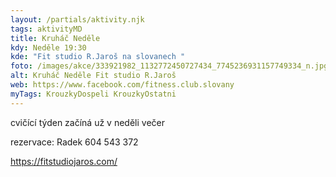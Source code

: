 ```yaml
---
layout: /partials/aktivity.njk
tags: aktivityMD
title: Kruháč Neděle
kdy: Neděle 19:30
kde: "Fit studio R.Jaroš na slovanech "
foto: /images/akce/333921982_1132772450727434_7745236931157749334_n.jpg
alt: Kruháč Neděle Fit studio R.Jaroš
web: https://www.facebook.com/fitness.club.slovany
myTags: KrouzkyDospeli KrouzkyOstatni
---
```

<!--StartFragment-->

cvičící týden začíná už v neděli večer

rezervace: Radek 604 543 372

https://fitstudiojaros.com/
